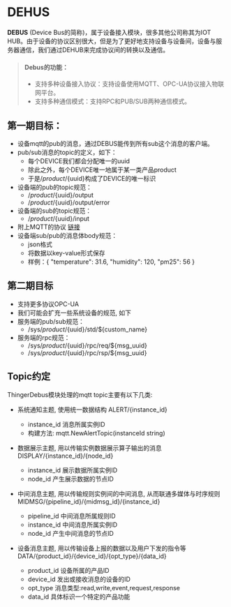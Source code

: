 # DEHUS
**DEBUS** (Device Bus的简称)，属于设备接入模块，很多其他公司称其为IOT HUB。由于设备的协议区别很大，但是为了更好地支持设备与设备间，设备与服务器通信，我们通过DEHUB来完成协议间的转换以及通信。

> #### Debus的功能：
> * 支持多种设备接入协议：支持设备使用MQTT、OPC-UA协议接入物联网平台。
> * 支持多种通信模式：支持RPC和PUB/SUB两种通信模式。

## 第一期目标：
* 设备mqtt的pub的消息，通过DEBUS能传到所有sub这个消息的客户端。
* pub/sub消息的topic的定义，如下：
    * 每个DEVICE我们都会分配唯一的uuid
    * 除此之外，每个DEVICE唯一地属于某一类产品product
    * 于是/${product}/${uuid}构成了DEVICE的唯一标识
* 设备端的pub的topic规范：
    * /${product}/${uuid}/output
    * /${product}/${uuid}/output/error
* 设备端的sub的topic规范：
    * /${product}/${uuid}/input
* 附上MQTT的协议 [链接](http://public.dhe.ibm.com/software/dw/webservices/ws-mqtt/mqtt-v3r1.html)
* 设备端sub/pub的消息体body规范：
    * json格式
    * 将数据以key-value形式保存
    * 样例：{ "temperature": 31.6, "humidity": 120, "pm25": 56 }

## 第二期目标
* 支持更多协议OPC-UA
* 我们可能会扩充一些系统设备的规范, 如下
* 服务端的pub/sub规范：
    * /sys/${product}/${uuid}/std/${custom_name}
* 服务端的rpc规范：
    * /sys/${product}/${uuid}/rpc/req/${msg_uuid}
    * /sys/${product}/${uuid}/rpc/rsp/${msg_uuid}

## Topic约定
ThingerDebus模块处理的mqtt topic主要有以下几类:

* 系统通知主题, 使用统一数据结构
  ALERT/{instance_id}
    - instance_id 消息所属实例ID
    - 构建方法: mqtt.NewAlertTopic(instanceId string)

* 数据展示主题, 用以传输实例数据展示算子输出的消息
  DISPLAY/{instance_id}/{node_id}
    - instance_id 展示数据所属实例ID
    - node_id 产生展示数据的节点ID

* 中间消息主题, 用以传输规则实例间的中间消息, 从而联通多媒体与时序规则
  MIDMSG/{pipeline_id}/{midmsg_id}/{instance_id}
    - pipeline_id 中间消息所属规则ID
    - instance_id 中间消息所属实例ID
    - node_id 产生中间消息的节点ID

* 设备消息主题, 用以传输设备上报的数据以及用户下发的指令等
  DATA/{product_id}/{device_id}/{opt_type}/{data_id}
    - product_id 设备所属的产品ID
    - device_id 发出或接收消息的设备的ID
    - opt_type 消息类型:read,write,event,request,response
    - data_id 具体标识一个特定的产品功能


